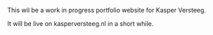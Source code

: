 This wil be a work in progress portfolio website for Kasper Versteeg.

It will be live on kasperversteeg.nl in a short while.